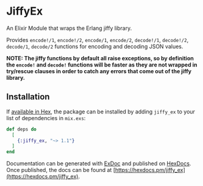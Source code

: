 # JiffyEx

An Elixir Module that wraps the Erlang jiffy library.

Provides `encode!/1`, `encode!/2`, `encode/1`, `encode/2`, `decode!/1`, `decode!/2`, `decode/1`, `decode/2` functions for encoding and decoding JSON values.

**NOTE: The jiffy functions by default all raise exceptions, so by definition the `encode!` and `decode!` functions will be faster as they are not wrapped in try/rescue clauses in order to catch any errors that come out of the jiffy library.**

## Installation

If [available in Hex](https://hex.pm/docs/publish), the package can be installed
by adding `jiffy_ex` to your list of dependencies in `mix.exs`:

```elixir
def deps do
  [
    {:jiffy_ex, "~> 1.1"}
  ]
end
```

Documentation can be generated with [ExDoc](https://github.com/elixir-lang/ex_doc)
and published on [HexDocs](https://hexdocs.pm). Once published, the docs can
be found at [https://hexdocs.pm/jiffy_ex](https://hexdocs.pm/jiffy_ex).
